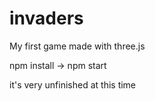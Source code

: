# invaders
My first game made with three.js

npm install -> npm start

it's very unfinished at this time
